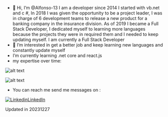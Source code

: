 - 👋 Hi, I’m @Alfonso-13 
  I am a developer since 2014 I started with vb.net and c #,
  In 2018 I was given the opportunity to be a project leader, I was in charge of 6 development teams to release a new product for a banking company in the insurance division.
  As of 2019 I became a Full Stack Developer, I dedicated myself to learning more languages because the projects they were in required them and I needed to keep updating myself.
  I am currently a Full Stack Developer
- 👀 I’m interested in get a better job and keep learning new languages and constantly update myself
- I’m currently learning .net core and react.js
- my expertise over time:

![alt text](https://media.licdn.com/dms/image/D4E2DAQEE7GczSF07WQ/profile-treasury-document-images_800/1/1703737975125?e=1704931200&v=beta&t=0AQr4Ndj4ppe-Jdkx0lNj5bc_-Z9bt-749kTPBhQ1uc)

![alt text](https://media.licdn.com/dms/image/D4E2DAQEE7GczSF07WQ/profile-treasury-document-images_800/2/1703737975125?e=1704931200&v=beta&t=nvwzRufo5vUWMUae2b7_xWb8EpZamGqm8L83-V15B3U)

- You can reach me send me messages on :

[![Linkedin](https://i.stack.imgur.com/gVE0j.png)LinkedIn](https://www.linkedin.com/in/neri-menchaca-castillo/)


Updated in 20231227
